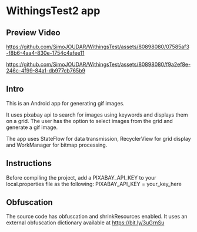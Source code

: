 # WithingsTest2 app


## Preview Video
https://github.com/SimoJOUDAR/WithingsTest/assets/80898080/07585af3-f8b6-4aa4-830e-1754c4afee11

https://github.com/SimoJOUDAR/WithingsTest/assets/80898080/f9a2ef8e-246c-4f99-84a1-db977cb765b9

## Intro
This is an Android app for generating gif images.

It uses pixabay api to search for images using keywords and displays them on a grid.
The user has the option to select images from the grid and generate a gif image.

The app uses StateFlow for data transmission, RecyclerView for grid display and WorkManager for bitmap processing.

## Instructions
Before compiling the project, add a PIXABAY_API_KEY to your local.properties file as the following: 
PIXABAY_API_KEY = your_key_here

## Obfuscation
The source code has obfuscation and shrinkResources enabled. It uses an external obfuscation dictionary available at https://bit.ly/3uGrnSu